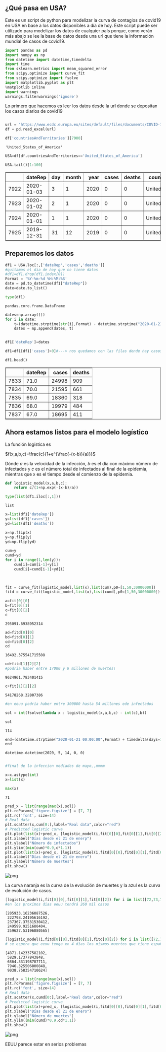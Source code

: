## ¿Qué pasa en USA?


Este es un script de python para modelizar la curva de contagios de covid19 en USA en base a los datos disponibles a día de hoy. Este script puede ser utilizado para modelizar los datos de cualquier país porque, como verán más abajo se lee la base de datos desde una url que tiene la información mundial de casos de covid19. 



```python
import pandas as pd
import numpy as np
from datetime import datetime,timedelta
import time
from sklearn.metrics import mean_squared_error
from scipy.optimize import curve_fit
from scipy.optimize import fsolve
import matplotlib.pyplot as plt
%matplotlib inline
import warnings
warnings.filterwarnings('ignore')
```

Lo primero que hacemos es leer los datos desde la url donde se depositan los casos diarios de covid19


```python

url = "https://www.ecdc.europa.eu/sites/default/files/documents/COVID-19-geographic-disbtribution-worldwide.xlsx"
df = pd.read_excel(url)
```


```python
df['countriesAndTerritories'][7900]
```




    'United_States_of_America'




```python
USA=df[df.countriesAndTerritories=='United_States_of_America']

```


```python
USA.tail()[1:100]

```




<div>
<style scoped>
    .dataframe tbody tr th:only-of-type {
        vertical-align: middle;
    }

    .dataframe tbody tr th {
        vertical-align: top;
    }

    .dataframe thead th {
        text-align: right;
    }
</style>
<table border="1" class="dataframe">
  <thead>
    <tr style="text-align: right;">
      <th></th>
      <th>dateRep</th>
      <th>day</th>
      <th>month</th>
      <th>year</th>
      <th>cases</th>
      <th>deaths</th>
      <th>countriesAndTerritories</th>
      <th>geoId</th>
      <th>countryterritoryCode</th>
      <th>popData2018</th>
    </tr>
  </thead>
  <tbody>
    <tr>
      <td>7922</td>
      <td>2020-01-03</td>
      <td>3</td>
      <td>1</td>
      <td>2020</td>
      <td>0</td>
      <td>0</td>
      <td>United_States_of_America</td>
      <td>US</td>
      <td>USA</td>
      <td>327167434.0</td>
    </tr>
    <tr>
      <td>7923</td>
      <td>2020-01-02</td>
      <td>2</td>
      <td>1</td>
      <td>2020</td>
      <td>0</td>
      <td>0</td>
      <td>United_States_of_America</td>
      <td>US</td>
      <td>USA</td>
      <td>327167434.0</td>
    </tr>
    <tr>
      <td>7924</td>
      <td>2020-01-01</td>
      <td>1</td>
      <td>1</td>
      <td>2020</td>
      <td>0</td>
      <td>0</td>
      <td>United_States_of_America</td>
      <td>US</td>
      <td>USA</td>
      <td>327167434.0</td>
    </tr>
    <tr>
      <td>7925</td>
      <td>2019-12-31</td>
      <td>31</td>
      <td>12</td>
      <td>2019</td>
      <td>0</td>
      <td>0</td>
      <td>United_States_of_America</td>
      <td>US</td>
      <td>USA</td>
      <td>327167434.0</td>
    </tr>
  </tbody>
</table>
</div>



## Preparemos los datos


```python
df1 = USA.loc[:,['dateRep','cases','deaths']]
#quitamos el dia de hoy que no tiene datos
#df1=df1.drop(df1.index[0])
Format = '%Y-%m-%d %H:%M:%S'
date = pd.to_datetime(df1["dateRep"])
date=date.to_list()

```


```python
type(df1)

```




    pandas.core.frame.DataFrame




```python
dates=np.array([])
for i in date:
    t=(datetime.strptime(str(i),Format) - datetime.strptime("2020-01-21 00:00:00",Format)).days
    dates = np.append(dates, t)
    
```


```python
df1['dateRep']=dates

```


```python
df1=df1[df1['cases']>0]#---> nos quedamos con las filas donde hay casos disponibles
```


```python
df1.head()

```




<div>
<style scoped>
    .dataframe tbody tr th:only-of-type {
        vertical-align: middle;
    }

    .dataframe tbody tr th {
        vertical-align: top;
    }

    .dataframe thead th {
        text-align: right;
    }
</style>
<table border="1" class="dataframe">
  <thead>
    <tr style="text-align: right;">
      <th></th>
      <th>dateRep</th>
      <th>cases</th>
      <th>deaths</th>
    </tr>
  </thead>
  <tbody>
    <tr>
      <td>7833</td>
      <td>71.0</td>
      <td>24998</td>
      <td>909</td>
    </tr>
    <tr>
      <td>7834</td>
      <td>70.0</td>
      <td>21595</td>
      <td>661</td>
    </tr>
    <tr>
      <td>7835</td>
      <td>69.0</td>
      <td>18360</td>
      <td>318</td>
    </tr>
    <tr>
      <td>7836</td>
      <td>68.0</td>
      <td>19979</td>
      <td>484</td>
    </tr>
    <tr>
      <td>7837</td>
      <td>67.0</td>
      <td>18695</td>
      <td>411</td>
    </tr>
  </tbody>
</table>
</div>



## Ahora estamos listos para el modelo logístico 

La función logística es 

 $f(x,a,b,c)=\frac{c}{1+e^{\frac{-(x-b)}{a}}}$ 

Dónde $a$ es la velocidad de la infección, $b$ es el día con máximo número de infectados y $c$ es el número total de infectados al final de la epidemia, mientras que x es el tiempo desde el comienzo de la epidemia. 


```python
def logistic_model(x,a,b,c):
    return c/(1+np.exp(-(x-b)/a))
```


```python
type(list(df1.iloc[:,1]))
```




    list




```python
x=list(df1['dateRep'])
y=list(df1['cases'])
yd=list(df1['deaths'])
```


```python
x=np.flip(x)
y=np.flip(y)
yd=np.flip(yd)
```


```python
cum=y
cumd=yd
for i in range(1,len(y)):
    cum[i]=cum[i-1]+y[i]
    cumd[i]=cumd[i-1]+yd[i]
    
    
```


```python
fit = curve_fit(logistic_model,list(x),list(cum),p0=[1,50,30000000])
fitd = curve_fit(logistic_model,list(x),list(cumd),p0=[1,50,30000000])


```


```python
a=fit[0][0]
b=fit[0][1]
c=fit[0][2]
c

```




    295091.6938952314




```python
ad=fitd[0][0]
bd=fitd[0][1]
cd=fitd[0][2]
cd

```




    16492.375541715508




```python
cd+fitd[1][2][2] 
#podria haber entre 17000 y 9 millones de muertes!
```




    9624961.783401415




```python
c+fit[1][2][2]

```




    54178268.32807386




```python
#en eeuu podría haber entre 300000 hasta 54 millones ede infectados 

```


```python
sol = int(fsolve(lambda x : logistic_model(x,a,b,c) - int(c),b))

```


```python
sol
```




    114




```python
end=(datetime.strptime("2020-01-21 00:00:00",Format) + timedelta(days=114))
end
```




    datetime.datetime(2020, 5, 14, 0, 0)




```python

#final de la infeccion mediados de mayo,,mmmm 


```


```python
x=x.astype(int)
x=list(x)


```


```python
max(x)

```




    71




```python
pred_x = list(range(max(x),sol))
plt.rcParams['figure.figsize'] = [7, 7]
plt.rc('font', size=14)
# Real data
plt.scatter(x,cum[0:],label="Real data",color="red")
# Predicted logistic curve
plt.plot(list(x)+pred_x, [logistic_model(i,fit[0][0],fit[0][1],fit[0][2]) for i in list(x)+pred_x], label="Logistic model" )
plt.xlabel("Días desde el 21 de enerp")
plt.ylabel("Número de infectados")
plt.ylim((min(cum)*0.9,c*1.1))
plt.plot(list(x)+pred_x, [logistic_model(i,fitd[0][0],fitd[0][1],fitd[0][2]) for i in list(x)+pred_x], label="Logistic model" )
plt.xlabel("Días desde el 21 de enero")
plt.ylabel("Número de muertes")
plt.show()
```


![png](output_36_0.png)


La curva naranja es la curva de la evolución de muertes y la azul es la curva de evolución de casos. 


```python
[logistic_model(i,fit[0][0],fit[0][1],fit[0][2]) for i in list([72,73,74,75,76])]
#en los proximos dias eeuu tendrá 260 mil casos 

```




    [205933.16236087526,
     222798.24195616192,
     237367.37531530412,
     249599.9251680404,
     259627.53196880565]




```python
[logistic_model(i,fitd[0][0],fitd[0][1],fitd[0][2]) for i in list([72,73,74,75,76])]
# se espera que eeuu tenga en 4 días los mismos muertos que tiene españa hoy

```




    [4871.142337582102,
     5829.17377843848,
     6864.331198787711,
     7946.325506800848,
     9038.758354710624]




```python
pred_x = list(range(max(x),sol))
plt.rcParams['figure.figsize'] = [7, 7]
plt.rc('font', size=14)
# Real data
plt.scatter(x,cumd[0:],label="Real data",color="red")
# Predicted logistic curve
plt.plot(list(x)+pred_x, [logistic_model(i,fitd[0][0],fitd[0][1],fitd[0][2]) for i in list(x)+pred_x], label="Logistic model" )
plt.xlabel("Días desde el 21 de enero")
plt.ylabel("Número de muertes")
plt.ylim((min(cumd)*0.9,cd*1.1))
plt.show()
```


![png](output_40_0.png)


 EEUU parece estar en serios problemas


```python

```
